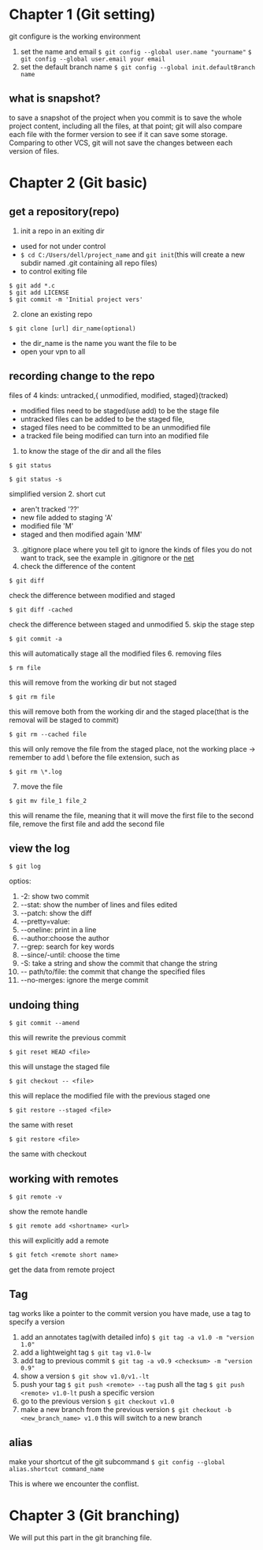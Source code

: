 # Chapter 1 (Git setting)
git configure is the working environment
1. set the name and email
```$ git config --global user.name "yourname"```
```$ git config --global user.email your email```
2. set the default branch name
```$ git config --global init.defaultBranch name``` 
## what is snapshot?
to save a snapshot of the project when you commit is to save the whole project content, including all the files, at that point; git will also compare each file with the former version to see if it can save some storage.  
Comparing to other VCS, git will not save the changes between each version of files.
# Chapter 2 (Git basic)
## get a repository(repo)
1. init a repo in an exiting dir
- used for not under control
- ```$ cd C:/Users/dell/project_name``` and ```git init```(this will create a new subdir named .git containing all repo files)
- to control exiting file
``` shell
$ git add *.c 
$ git add LICENSE 
$ git commit -m 'Initial project vers'
```
2. clone an existing repo
```shell
$ git clone [url] dir_name(optional)
```
- the dir_name is the name you want the file to be
- open your vpn to all

## recording change to the repo
files of 4 kinds: untracked,{ unmodified, modified, staged}(tracked)
- modified files need to be staged(use add) to be the stage file
- untracked files can be added to be the staged file,
- staged files need to be committed to be an unmodified file
- a tracked file being modified can turn into an modified file
1. to know the stage of the dir and all the files
```shell
$ git status
```
```shell
$ git status -s
``` 
simplified version
2. short cut
- aren't tracked '??'
- new file added to staging 'A'
- modified file 'M'
- staged and then modified again 'MM'
3. .gitignore place where you tell git to ignore the kinds of files you do not want to track, see the example in .gitignore or the [net](https://github.com/github/gitignore)
4. check the difference of the content
```shell
$ git diff
```
check the difference between modified and staged
```shell
$ git diff -cached
```
check the difference between staged and unmodified
5. skip the stage step
```shell
$ git commit -a
```
this will automatically stage all the modified files
6. removing files 
```shell 
$ rm file
```
this will remove from the working dir but not staged
```shell 
$ git rm file 
```
this will remove both from the working dir and the staged place(that is the removal will be staged to commit)
```shell 
$ git rm --cached file
```
this will only remove the file from the staged place, not the working place
-> remember to add \ before the file extension, such as
```shell 
$ git rm \*.log
```
7. move the file
```shell 
$ git mv file_1 file_2
```
this will rename the file, meaning that it will move the first file to the second file, remove the first file and add the second file
## view the log
```shell
$ git log
```
optios:
1. -2: show two commit
2. --stat: show the number of lines and files edited
3. --patch: show the diff
4. --pretty=value:
5. --oneline: print in a line
6. --author:choose the author
7. --grep: search for key words
8. --since/-until: choose the time
9. -S: take a string and show the commit that change the string
10. -- path/to/file: the commit that change the specified files
11. --no-merges: ignore the merge commit
## undoing thing
```shell
$ git commit --amend
```
this will rewrite the previous commit
```shell 
$ git reset HEAD <file>
```
this will unstage the staged file
```shell
$ git checkout -- <file>
```
this will replace the modified file with the previous staged one
```shell
$ git restore --staged <file>
```
the same with reset
```shell
$ git restore <file>
```
the same with checkout 
## working with remotes
```shell
$ git remote -v
```
show the remote handle 
```shell 
$ git remote add <shortname> <url>
```
this will explicitly add a remote
```shell 
$ git fetch <remote short name>
```
get the data from remote project
## Tag
tag works like a pointer to the commit version you have made, use a tag to specify a version
1. add an annotates tag(with detailed info)
```$ git tag -a v1.0 -m "version 1.0"```
2. add a lightweight tag 
```$ git tag v1.0-lw```
3. add tag to previous commit
```$ git tag -a v0.9 <checksum> -m "version 0.9"```
4. show a version
```$ git show v1.0/v1.-lt```
5. push your tag
```$ git push <remote> --tag``` push all the tag
```$ git push <remote> v1.0-lt``` push a specific version
6. go to the previous version
```$ git checkout v1.0```
7. make a new branch from the previous version
```$ git checkout -b <new_branch_name> v1.0```
this will switch to a new branch 
## alias
make your shortcut of the git subcommand 
```$ git config --global alias.shortcut command_name```

This is where we encounter the conflist.


# Chapter 3 (Git branching)
We will put this part in the git branching file.